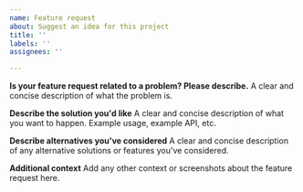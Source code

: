 ```yaml
---
name: Feature request
about: Suggest an idea for this project
title: ''
labels: ''
assignees: ''

---
```


**Is your feature request related to a problem? Please describe.**
A clear and concise description of what the problem is.

**Describe the solution you'd like**
A clear and concise description of what you want to happen.
Example usage, example API, etc.

**Describe alternatives you've considered**
A clear and concise description of any alternative solutions or features you've considered.

**Additional context**
Add any other context or screenshots about the feature request here.

